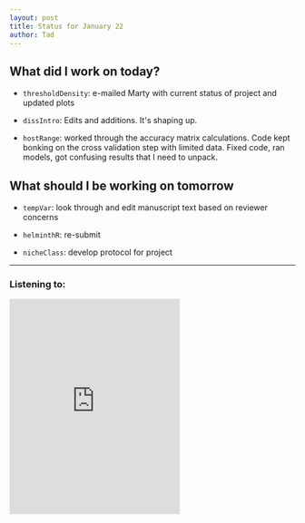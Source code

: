 ```yaml
---
layout: post
title: Status for January 22
author: Tad
---
```


## What did I work on today?

* `thresholdDensity`: e-mailed Marty with current status of project and updated plots

* `dissIntro`: Edits and additions. It's shaping up.

* `hostRange`: worked through the accuracy matrix calculations. Code kept bonking on the cross validation step with limited data. Fixed code, ran models, got confusing results that I need to unpack.



## What should I be working on tomorrow

* `tempVar`: look through and edit manuscript text based on reviewer concerns

* `helminthR`: re-submit

* `nicheClass`: develop protocol for project


---

### Listening to:
<iframe src="https://embed.spotify.com/?uri=spotify:track:2hJhqRSy8FdzkctKr6PdbM" width="300" height="380" frameborder="0" allowtransparency="true"></iframe>
 <i class='fa fa-code' style='color:pink'></i>
